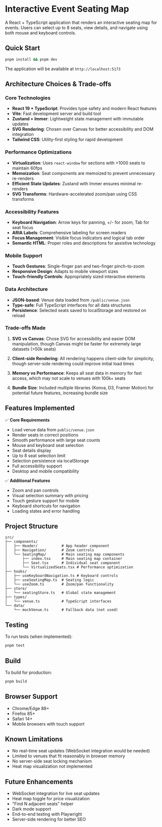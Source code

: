 # Interactive Event Seating Map

A React + TypeScript application that renders an interactive seating map for events. Users can select up to 8 seats, view details, and navigate using both mouse and keyboard controls.

## Quick Start

```bash
pnpm install && pnpm dev
```

The application will be available at `http://localhost:5173`

## Architecture Choices & Trade-offs

### Core Technologies
- **React 19 + TypeScript**: Provides type safety and modern React features
- **Vite**: Fast development server and build tool
- **Zustand + Immer**: Lightweight state management with immutable updates
- **SVG Rendering**: Chosen over Canvas for better accessibility and DOM integration
- **Tailwind CSS**: Utility-first styling for rapid development

### Performance Optimizations
- **Virtualization**: Uses `react-window` for sections with >1000 seats to maintain 60fps
- **Memoization**: Seat components are memoized to prevent unnecessary re-renders
- **Efficient State Updates**: Zustand with Immer ensures minimal re-renders
- **SVG Transforms**: Hardware-accelerated zoom/pan using CSS transforms

### Accessibility Features
- **Keyboard Navigation**: Arrow keys for panning, +/- for zoom, Tab for seat focus
- **ARIA Labels**: Comprehensive labeling for screen readers
- **Focus Management**: Visible focus indicators and logical tab order
- **Semantic HTML**: Proper roles and descriptions for assistive technology

### Mobile Support
- **Touch Gestures**: Single-finger pan and two-finger pinch-to-zoom
- **Responsive Design**: Adapts to mobile viewport sizes
- **Touch-friendly Controls**: Appropriately sized interactive elements

### Data Architecture
- **JSON-based**: Venue data loaded from `/public/venue.json`
- **Type-safe**: Full TypeScript interfaces for all data structures
- **Persistence**: Selected seats saved to localStorage and restored on reload

### Trade-offs Made

1. **SVG vs Canvas**: Chose SVG for accessibility and easier DOM manipulation, though Canvas might be faster for extremely large datasets (>50k seats)

2. **Client-side Rendering**: All rendering happens client-side for simplicity, though server-side rendering could improve initial load times

3. **Memory vs Performance**: Keeps all seat data in memory for fast access, which may not scale to venues with 100k+ seats

4. **Bundle Size**: Included multiple libraries (Konva, D3, Framer Motion) for potential future features, increasing bundle size

## Features Implemented

✅ **Core Requirements**
- Load venue data from `public/venue.json`
- Render seats in correct positions
- Smooth performance with large seat counts
- Mouse and keyboard seat selection
- Seat details display
- Up to 8 seat selection limit
- Selection persistence via localStorage
- Full accessibility support
- Desktop and mobile compatibility

✅ **Additional Features**
- Zoom and pan controls
- Visual selection summary with pricing
- Touch gesture support for mobile
- Keyboard shortcuts for navigation
- Loading states and error handling

## Project Structure

```
src/
├── components/
│   ├── Header/           # App header component
│   ├── Navigation/       # Zoom controls
│   └── SeatingMap/       # Main seating map components
│       ├── index.tsx     # Main seating map container
│       ├── Seat.tsx      # Individual seat component
│       └── VirtualizedSeats.tsx # Performance optimization
├── hooks/
│   ├── useKeyboardNavigation.ts # Keyboard controls
│   ├── useSeatingMap.ts  # Seating logic
│   └── useZoom.ts        # Zoom/pan functionality
├── store/
│   └── seatingStore.ts   # Global state management
├── types/
│   └── venue.ts          # TypeScript interfaces
└── data/
    └── mockVenue.ts      # Fallback data (not used)
```

## Testing

To run tests (when implemented):
```bash
pnpm test
```

## Build

To build for production:
```bash
pnpm build
```

## Browser Support

- Chrome/Edge 88+
- Firefox 85+
- Safari 14+
- Mobile browsers with touch support

## Known Limitations

- No real-time seat updates (WebSocket integration would be needed)
- Limited to venues that fit reasonably in browser memory
- No server-side seat locking mechanism
- Heat map visualization not implemented

## Future Enhancements

- WebSocket integration for live seat updates
- Heat map toggle for price visualization
- "Find N adjacent seats" helper
- Dark mode support
- End-to-end testing with Playwright
- Server-side rendering for better SEO
